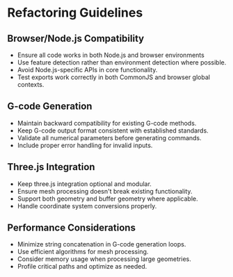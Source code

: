 # Refactoring Guidelines

## Browser/Node.js Compatibility

- Ensure all code works in both Node.js and browser environments
- Use feature detection rather than environment detection where possible.
- Avoid Node.js-specific APIs in core functionality.
- Test exports work correctly in both CommonJS and browser global contexts.

## G-code Generation

- Maintain backward compatibility for existing G-code methods.
- Keep G-code output format consistent with established standards.
- Validate all numerical parameters before generating commands.
- Include proper error handling for invalid inputs.

## Three.js Integration

- Keep three.js integration optional and modular.
- Ensure mesh processing doesn't break existing functionality.
- Support both geometry and buffer geometry where applicable.
- Handle coordinate system conversions properly.

## Performance Considerations

- Minimize string concatenation in G-code generation loops.
- Use efficient algorithms for mesh processing.
- Consider memory usage when processing large geometries.
- Profile critical paths and optimize as needed.
